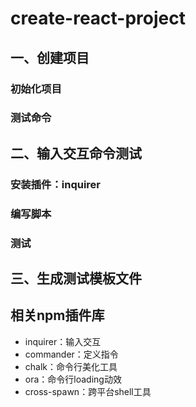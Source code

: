 # create-react-project

## 一、创建项目
### 初始化项目

### 测试命令


## 二、输入交互命令测试
### 安装插件：inquirer

### 编写脚本

### 测试

## 三、生成测试模板文件



## 相关npm插件库
- inquirer：输入交互
- commander：定义指令
- chalk：命令行美化工具 
- ora：命令行loading动效
- cross-spawn：跨平台shell工具

